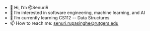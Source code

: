 - 👋 Hi, I’m @SenuriR
- 👀 I’m interested in software engineering, machine learning, and AI
- 🌱 I’m currently learning CS112 -- Data Structures
- 📫 How to reach me: senuri.rupasinghe@rutgers.edu

<!---
SenuriR/SenuriR is a ✨ special ✨ repository because its `README.md` (this file) appears on your GitHub profile.
You can click the Preview link to take a look at your changes.
--->
